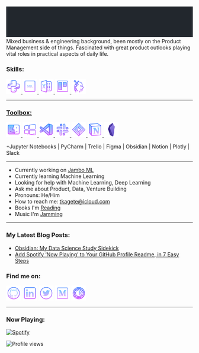 ![Hello I'm Tony Kagete](hello.gif)
Mixed business & engineering background, been mostly on the Product Management side of things. Fascinated with great product outlooks playing vital roles in practical aspects of daily life. 

<h3 align="left">Skills:</h3>

<p align="left"> <a href="https://www.python.org" target="_blank"> <img src="media/icons8-python.svg" alt="python" width="40" height="40"/> </a>   <a href="https://www.mysql.com/" target="_blank"> <img src="media/icons8-sql-96.svg" alt="mysql" width="40" height="40"/> </a>   <a href="https://www.microsoft.com/en-us/microsoft-365/excel" target="_blank"> <img src="media/icons8-microsoft-excel.svg" alt="excel" width="40" height="40"/> </a>   <a href="https://trello.com/" target="_blank"> <img src="media/icons8-trello.svg" alt="trello" width="40" height="40"/>   <a href="https://obsidian.md/" target="_blank"> <img src="media/icons8-mind-map-96.svg" alt="mind-mapping" width="40" height="40"/></p> 
  
__________________________________________________________________________________________________________

<h3 align="left">Toolbox:</h3>

<p align="left"> <a href="https://www.apple.com/macbook-pro-13/" target="_blank"> <img src="media/icons8-mac-logo.svg" alt="mac" width="40" height="40"/> </a> <a href="https://www.microsoft.com/en-us/windows/" target="_blank"> <img src="media/icons8-windows-10.svg" alt="windows10" width="40" height="40"/> </a> <a href="https://code.visualstudio.com/" target="_blank"> <img src="media/icons8-visual-studio-code-2019.svg" alt="vscode" width="40" height="40"/> </a> <a href="https://www.slack.com/" target="_blank"> <img src="media/icons8-slack-new.svg" alt="slack" width="40" height="40"/> </a> <a href="https://www.atlassian.com/software/jira" target="_blank"> <img src="media/icons8-jira.svg" alt="jira" width="40" height="40"/> </a> <a href="https://www.notion.com/" target="_blank"> <img src="media/icons8-notion.svg" alt="notion" width="40" height="40"/> </a> </a> <a href="https://obsidian.md/" target="_blank"> <img src="media/obsidian2.svg" alt="obsidian" width="40" height="40"/> </a> </p>


+Jupyter Notebooks | PyCharm | Trello | Figma | Obsidian | Notion | Plotly | Slack
__________________________________________________________________________________________________________

- Currently working on [Jambo ML](https://github.com/Technically-Tony/jamboml-1.git)
- Currently learning Machine Learning 
- Looking for help with Machine Learning, Deep Learning 
- Ask me about Product, Data, Venture Building
- Pronouns: He/Him 
- How to reach me: tkagete@icloud.com 
- Books I'm [Reading](https://www.notion.so/technicallytony/TK-s-books-8fa76125be694a04b59cf0eafe6f6327)
- Music I'm [Jamming](https://open.spotify.com/playlist/6VixOZz7vkQca7ZNBPwe2u)

__________________________________________________________________________________________________________

<h3 align="left">My Latest Blog Posts:</h3>

<!-- BLOG-POST-LIST:START -->
- [Obsidian: My Data Science Study Sidekick](https://technicallytony.com/obsidian-my-data-science-study-sidekick)
- [Add Spotify ‘Now Playing’ to Your GitHub Profile Readme, in 7 Easy Steps](https://technicallytony.com/add-spotify-now-playing-to-your-github)
<!-- BLOG-POST-LIST:END -->

<h3 align="left">Find me on:</h3>

[<img src='media/icons8-github.svg' alt='github' height='40'>](https://github.com/technically-tony)    [<img src='media/icons8-linkedin.svg' alt='linkedin' height='40'>](https://www.linkedin.com/in/tonykagete/)  [<img src='media/icons8-twitter-circled.svg' alt='twitter' height='40'>](https://twitter.com/technicallytony)  [<img src='media/icons8-medium-new.svg' alt='medium' height='40'>](https://medium.com/@tkagete) [<img src='media/icons8-vsco.svg' alt='vsco' height='40'>](https://vsco.co/technicallytony/gallery) 

__________________________________________________________________________________________________________

<h3 align="left">Now Playing:</h3>

[![Spotify](https://now-playing-technically-tony.vercel.app/api/spotify)](https://open.spotify.com/user/316ynimwepp7athpqi6d3l3a54ey)

![Profile views](https://gpvc.arturio.dev/Technically-Tony)  
